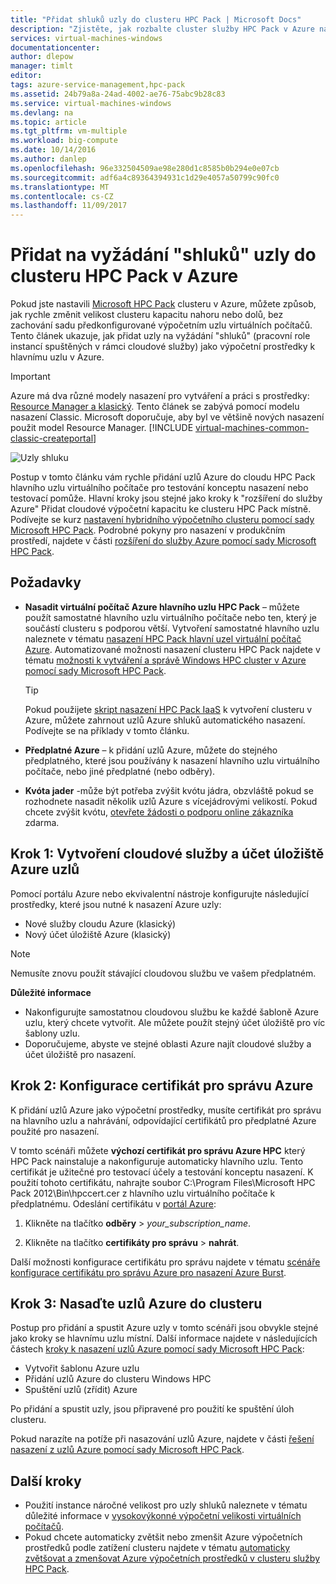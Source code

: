 ```yaml
---
title: "Přidat shluků uzly do clusteru HPC Pack | Microsoft Docs"
description: "Zjistěte, jak rozbalte cluster služby HPC Pack v Azure na vyžádání přidáním instancí role pracovního procesu spuštěných v rámci cloudové služby"
services: virtual-machines-windows
documentationcenter: 
author: dlepow
manager: timlt
editor: 
tags: azure-service-management,hpc-pack
ms.assetid: 24b79a8a-24ad-4002-ae76-75abc9b28c83
ms.service: virtual-machines-windows
ms.devlang: na
ms.topic: article
ms.tgt_pltfrm: vm-multiple
ms.workload: big-compute
ms.date: 10/14/2016
ms.author: danlep
ms.openlocfilehash: 96e332504509ae98e280d1c8585b0b294e0e07cb
ms.sourcegitcommit: adf6a4c89364394931c1d29e4057a50799c90fc0
ms.translationtype: MT
ms.contentlocale: cs-CZ
ms.lasthandoff: 11/09/2017
---
```

# <a name="add-on-demand-burst-nodes-to-an-hpc-pack-cluster-in-azure"></a>Přidat na vyžádání "shluků" uzly do clusteru HPC Pack v Azure
Pokud jste nastavili [Microsoft HPC Pack](https://technet.microsoft.com/library/cc514029) clusteru v Azure, můžete způsob, jak rychle změnit velikost clusteru kapacitu nahoru nebo dolů, bez zachování sadu předkonfigurované výpočetním uzlu virtuálních počítačů. Tento článek ukazuje, jak přidat uzly na vyžádání "shluků" (pracovní role instancí spuštěných v rámci cloudové služby) jako výpočetní prostředky k hlavnímu uzlu v Azure. 

> [!IMPORTANT] 
> Azure má dva různé modely nasazení pro vytváření a práci s prostředky: [Resource Manager a klasický](../../../resource-manager-deployment-model.md). Tento článek se zabývá pomocí modelu nasazení Classic. Microsoft doporučuje, aby byl ve většině nových nasazení použit model Resource Manager.
> [!INCLUDE [virtual-machines-common-classic-createportal](../../../../includes/virtual-machines-classic-portal.md)]

![Uzly shluku][burst]

Postup v tomto článku vám rychle přidání uzlů Azure do cloudu HPC Pack hlavního uzlu virtuálního počítače pro testování konceptu nasazení nebo testovací pomůže. Hlavní kroky jsou stejné jako kroky k "rozšíření do služby Azure" Přidat cloudové výpočetní kapacitu ke clusteru HPC Pack místně. Podívejte se kurz [nastavení hybridního výpočetního clusteru pomocí sady Microsoft HPC Pack](../../../cloud-services/cloud-services-setup-hybrid-hpcpack-cluster.md). Podrobné pokyny pro nasazení v produkčním prostředí, najdete v části [rozšíření do služby Azure pomocí sady Microsoft HPC Pack](https://technet.microsoft.com/library/gg481749.aspx).

## <a name="prerequisites"></a>Požadavky
* **Nasadit virtuální počítač Azure hlavního uzlu HPC Pack** – můžete použít samostatné hlavního uzlu virtuálního počítače nebo ten, který je součástí clusteru s podporou větší. Vytvoření samostatné hlavního uzlu naleznete v tématu [nasazení HPC Pack hlavní uzel virtuální počítač Azure](../../virtual-machines-windows-hpcpack-cluster-headnode.md?toc=%2fazure%2fvirtual-machines%2fwindows%2ftoc.json). Automatizované možnosti nasazení clusteru HPC Pack najdete v tématu [možnosti k vytváření a správě Windows HPC cluster v Azure pomocí sady Microsoft HPC Pack](../../virtual-machines-windows-hpcpack-cluster-options.md?toc=%2fazure%2fvirtual-machines%2fwindows%2ftoc.json).
  
  > [!TIP]
  > Pokud použijete [skript nasazení HPC Pack IaaS](hpcpack-cluster-powershell-script.md) k vytvoření clusteru v Azure, můžete zahrnout uzlů Azure shluků automatického nasazení. Podívejte se na příklady v tomto článku.
  > 
  > 
* **Předplatné Azure** – k přidání uzlů Azure, můžete do stejného předplatného, které jsou používány k nasazení hlavního uzlu virtuálního počítače, nebo jiné předplatné (nebo odběry).
* **Kvóta jader** -může být potřeba zvýšit kvótu jádra, obzvláště pokud se rozhodnete nasadit několik uzlů Azure s vícejádrovými velikostí. Pokud chcete zvýšit kvótu, [otevřete žádosti o podporu online zákazníka](https://azure.microsoft.com/blog/2014/06/04/azure-limits-quotas-increase-requests/) zdarma.

## <a name="step-1-create-a-cloud-service-and-a-storage-account-for-the-azure-nodes"></a>Krok 1: Vytvoření cloudové služby a účet úložiště Azure uzlů
Pomocí portálu Azure nebo ekvivalentní nástroje konfigurujte následující prostředky, které jsou nutné k nasazení Azure uzly:

* Nové služby cloudu Azure (klasický)
* Nový účet úložiště Azure (klasický)

> [!NOTE]
> Nemusíte znovu použít stávající cloudovou službu ve vašem předplatném. 
> 
> 

**Důležité informace**

* Nakonfigurujte samostatnou cloudovou službu ke každé šabloně Azure uzlu, který chcete vytvořit. Ale můžete použít stejný účet úložiště pro víc šablony uzlu.
* Doporučujeme, abyste ve stejné oblasti Azure najít cloudové služby a účet úložiště pro nasazení.

## <a name="step-2-configure-an-azure-management-certificate"></a>Krok 2: Konfigurace certifikát pro správu Azure
K přidání uzlů Azure jako výpočetní prostředky, musíte certifikát pro správu na hlavního uzlu a nahrávání, odpovídající certifikátů pro předplatné Azure použité pro nasazení.

V tomto scénáři můžete **výchozí certifikát pro správu Azure HPC** který HPC Pack nainstaluje a nakonfiguruje automaticky hlavního uzlu. Tento certifikát je užitečné pro testovací účely a testování konceptu nasazení. K použití tohoto certifikátu, nahrajte soubor C:\Program Files\Microsoft HPC Pack 2012\Bin\hpccert.cer z hlavního uzlu virtuálního počítače k předplatnému. Odeslání certifikátu v [portál Azure](https://portal.azure.com):

1. Klikněte na tlačítko **odběry** > *your_subscription_name*.

2. Klikněte na tlačítko **certifikáty pro správu** > **nahrát**.

Další možnosti konfigurace certifikátu pro správu najdete v tématu [scénáře konfigurace certifikátu pro správu Azure pro nasazení Azure Burst](http://technet.microsoft.com/library/gg481759.aspx).

## <a name="step-3-deploy-azure-nodes-to-the-cluster"></a>Krok 3: Nasaďte uzlů Azure do clusteru
Postup pro přidání a spustit Azure uzly v tomto scénáři jsou obvykle stejné jako kroky se hlavnímu uzlu místní. Další informace najdete v následujících částech [kroky k nasazení uzlů Azure pomocí sady Microsoft HPC Pack](https://technet.microsoft.com/library/gg481758.aspx):

* Vytvořit šablonu Azure uzlu
* Přidání uzlů Azure do clusteru Windows HPC
* Spuštění uzlů (zřídit) Azure

Po přidání a spustit uzly, jsou připravené pro použití ke spuštění úloh clusteru.

Pokud narazíte na potíže při nasazování uzlů Azure, najdete v části [řešení nasazení z uzlů Azure pomocí sady Microsoft HPC Pack](http://technet.microsoft.com/library/jj159097.aspx).

## <a name="next-steps"></a>Další kroky
* Použití instance náročné velikost pro uzly shluků naleznete v tématu důležité informace v [vysokovýkonné výpočetní velikosti virtuálních počítačů](../sizes-hpc.md?toc=%2fazure%2fvirtual-machines%2fwindows%2ftoc.json).
* Pokud chcete automaticky zvětšit nebo zmenšit Azure výpočetních prostředků podle zatížení clusteru najdete v tématu [automaticky zvětšovat a zmenšovat Azure výpočetních prostředků v clusteru služby HPC Pack](hpcpack-cluster-node-autogrowshrink.md).

<!--Image references-->
[burst]: ./media/hpcpack-cluster-node-burst/burst.png
